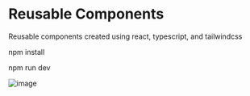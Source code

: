 # Reusable Components

Reusable components created using react, typescript, and tailwindcss

npm install

npm run dev

![image](https://github.com/rhtra/reusable-components/assets/14370821/c07a61e6-42bf-4a37-b8c9-6e84dde8e44e)

